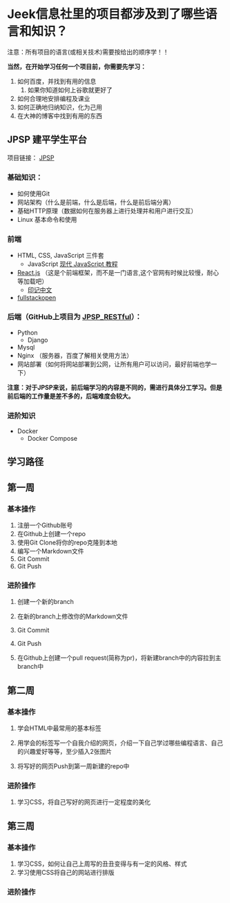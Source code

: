 # Jeek信息社里的项目都涉及到了哪些语言和知识？
注意：所有项目的语言(或相关技术)需要按给出的顺序学！！

**当然，在开始学习任何一个项目前，你需要先学习：**
1. 如何百度，并找到有用的信息
	1. 如果你知道如何上谷歌就更好了
2. 如何合理地安排编程及课业
3. 如何正确地归纳知识，化为己用
4. 在大神的博客中找到有用的东西

## JPSP 建平学生平台
项目链接： [JPSP](https://github.com/JeekStudio/StudentPlatform)

### 基础知识：
- 如何使用Git
- 网站架构（什么是前端，什么是后端，什么是前后端分离）
- 基础HTTP原理（数据如何在服务器上进行处理并和用户进行交互）
- Linux 基本命令和使用

### 前端
- HTML, CSS, JavaScript 三件套
    - JavaScript [现代 JavaScript 教程](https://zh.javascript.info/) 
- [React.js](https://reactjs.org/) （这是个前端框架，而不是一门语言,这个官网有时候比较慢，耐心等加载吧）
    - [印记中文](https://www.docschina.org/)
- [fullstackopen](https://fullstackopen.com/zh/)

### 后端（GitHub上项目为 [JPSP_RESTful](https://github.com/AlienStudio)）：
- Python
    - Django
- Mysql
- Nginx （服务器，百度了解相关使用方法）
- 网站部署（如何将网站部署到公网，让所有用户可以访问，最好前端也学一下）

**注意：对于JPSP来说，前后端学习的内容是不同的，需进行具体分工学习。但是前后端的工作量是差不多的，后端难度会较大。**

### 进阶知识
- Docker
    - Docker Compose  

## 学习路径

## 第一周

### 基本操作

1. 注册一个Github账号
2. 在Github上创建一个repo
3. 使用Git Clone将你的repo克隆到本地
4. 编写一个Markdown文件
5. Git Commit
6. Git Push

### 进阶操作

1. 创建一个新的branch

2. 在新的branch上修改你的Markdown文件
3. Git Commit
4. Git Push
5. 在Github上创建一个pull request(简称为pr)，将新建branch中的内容拉到主branch中



## 第二周

### 基本操作

1. 学会HTML中最常用的基本标签

2. 用学会的标签写一个自我介绍的网页，介绍一下自己学过哪些编程语言、自己的兴趣爱好等等，至少插入2张图片
3. 将写好的网页Push到第一周新建的repo中

### 进阶操作

1. 学习CSS，将自己写好的网页进行一定程度的美化



## 第三周

### 基本操作

1. 学习CSS，如何让自己上周写的丑丑变得与有一定的风格、样式
2. 学习使用CSS将自己的网站进行排版

### 进阶操作

